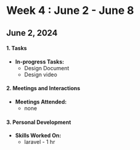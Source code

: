 # Week 4 : June 2 - June 8

## June 2, 2024

#### 1. Tasks
    
- **In-progress Tasks:**
  - Design Document
  - Design video

#### 2. Meetings and Interactions
- **Meetings Attended:**
  - none

#### 3. Personal Development
- **Skills Worked On:**
  - laravel - 1 hr
    
